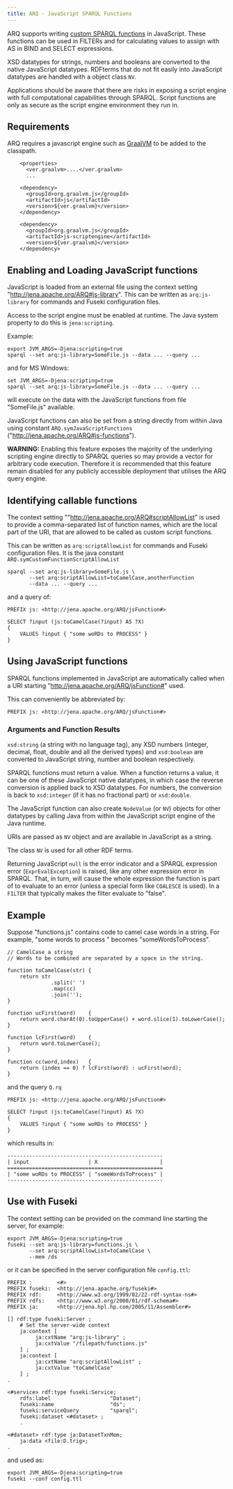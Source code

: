 ```yaml
---
title: ARQ - JavaScript SPARQL Functions
---
```


ARQ supports writing 
[custom SPARQL functions](https://www.w3.org/TR/sparql11-query/#extensionFunctions)
in JavaScript. These functions can be used in FILTERs and for calculating
values to assign with AS in BIND and SELECT expressions.

XSD datatypes for strings, numbers and booleans are converted to the
native JavaScript datatypes. RDFterms that do not fit easily into
JavaScript datatypes are handled with a object class `NV`.

Applications should be aware that there are risks in exposing a script engine
with full computational capabilities through SPARQL.  Script functions are only
as secure as the script engine environment they run in.

## Requirements

ARQ requires a javascript engine such as [GraalVM](https://www.graalvm.org/) to
be added to the classpath.

``` 
    <properties>
      <ver.graalvm>....</ver.graalvm>
      ...
```

```
    <dependency>
      <groupId>org.graalvm.js</groupId>
      <artifactId>js</artifactId>
      <version>${ver.graalvm}</version>
    </dependency>

    <dependency>
      <groupId>org.graalvm.js</groupId>
      <artifactId>js-scriptengine</artifactId>
      <version>${ver.graalvm}</version>
    </dependency>
```

## Enabling and Loading JavaScript functions

JavaScript is loaded from an external file using the context setting
"http://jena.apache.org/ARQ#js-library". This can be written as
`arq:js-library` for commands and Fuseki configuration files.

Access to the script engine must be enabled at runtime.
The Java system property to do this is `jena:scripting`.

Example:

    export JVM_ARGS=-Djena:scripting=true
    sparql --set arq:js-library=SomeFile.js --data ... --query ...

and for MS Windows:

    set JVM_ARGS=-Djena:scripting=true
    sparql --set arq:js-library=SomeFile.js --data ... --query ...

will execute on the data with the JavaScript functions from file
"SomeFile.js" available.

JavaScript functions can also be set from a string directly from within Java using constant
`ARQ.symJavaScriptFunctions` ("http://jena.apache.org/ARQ#js-functions").

**WARNING:** Enabling this feature exposes the majority of the underlying scripting engine directly to SPARQL queries so
may provide a vector for arbitrary code execution.  Therefore it is recommended that this feature remain disabled for
any publicly accessible deployment that utilises the ARQ query engine.

## Identifying callable functions

The context setting ""http://jena.apache.org/ARQ#scriptAllowList" is used to
provide a comma-separated list of function names, which are the local part of
the URI, that are allowed to be called
as custom script functions.

This can be written as `arq:scriptAllowList` for commands and Fuseki configuration files.
It is the java constant `ARQ.symCustomFunctionScriptAllowList`

    sparql --set arq:js-library=SomeFile.js \
           --set arq:scriptAllowList=toCamelCase,anotherFunction
           --data ... --query ...

and a query of:

    PREFIX js: <http://jena.apache.org/ARQ/jsFunction#>

    SELECT ?input (js:toCamelCase(?input) AS ?X)
    {
        VALUES ?input { "some woRDs to PROCESS" }
    }

## Using JavaScript functions

SPARQL functions implemented in JavaScript are automatically called when a
URI starting "http://jena.apache.org/ARQ/jsFunction#" used.

This can conveniently be abbreviated by:

    PREFIX js: <http://jena.apache.org/ARQ/jsFunction#>

### Arguments and Function Results

`xsd:string` (a string with no language tag), any XSD numbers (integer,
decimal, float, double and all the derived types) and `xsd:boolean` are
converted to JavaScript string, number and boolean respectively.

SPARQL functions must return a value. When a function returns a value,
it can be one of these JavaScript native datatypes, in which case the
reverse conversion is applied back to XSD datatypes.  For numbers, the
conversion is back to `xsd:integer` (if it has no fractional part) or
`xsd:double`.

The JavaScript function can also create `NodeValue` (or `NV`) objects
for other datatypes by calling Java from within the JavaScript script
engine of the Java runtime.

URIs are passed as `NV` object and are available in JavaScript as a string.

The class `NV` is used for all other RDF terms.

Returning JavaScript `null` is the error indicator and a SPARQL
expression error (`ExprEvalException`) is raised, like any other
expression error in SPARQL. That, in turn, will cause the whole
expression the function is part of to evaluate to an error (unless
a special form like `COALESCE` is used). In a `FILTER` that typically
makes the filter evaluate to "false".

## Example

Suppose "functions.js" contains code to camel case words in a string.
For example, "some words to process " becomes "someWordsToProcess".

    // CamelCase a string
    // Words to be combined are separated by a space in the string.
    
    function toCamelCase(str) {
        return str
                  .split(' ')
                  .map(cc)
                  .join('');
    }
    
    function ucFirst(word)    {
        return word.charAt(0).toUpperCase() + word.slice(1).toLowerCase();
    }
    
    function lcFirst(word)    {
        return word.toLowerCase();
    }
    
    function cc(word,index)   {
        return (index == 0) ? lcFirst(word) : ucFirst(word);
    }

and the query `Q.rq`

    PREFIX js: <http://jena.apache.org/ARQ/jsFunction#>
    
    SELECT ?input (js:toCamelCase(?input) AS ?X)
    {
        VALUES ?input { "some woRDs to PROCESS" }
    }

which results in:

    --------------------------------------------------
    | input                   | X                    |
    ==================================================
    | "some woRDs to PROCESS" | "someWordsToProcess" |
    --------------------------------------------------

## Use with Fuseki

The context setting can be provided on the command line starting the
server, for example:

    export JVM_ARGS=-Djena:scripting=true
    fuseki --set arq:js-library=functions.js \
           --set arq:scriptAllowList=toCamelCase \                                             
           --mem /ds

or it can be specified in the server configuration file `config.ttl`:

    PREFIX :        <#>
    PREFIX fuseki:  <http://jena.apache.org/fuseki#>
    PREFIX rdf:     <http://www.w3.org/1999/02/22-rdf-syntax-ns#>
    PREFIX rdfs:    <http://www.w3.org/2000/01/rdf-schema#>
    PREFIX ja:      <http://jena.hpl.hp.com/2005/11/Assembler#>

    [] rdf:type fuseki:Server ;
        # Set the server-wide context
        ja:context [
             ja:cxtName "arq:js-library" ;
             ja:cxtValue "/filepath/functions.js"
        ] ;
        ja:context [
             ja:cxtName "arq:scriptAllowList" ;
             ja:cxtValue "toCamelCase"
        ] ;
    .

    <#service> rdf:type fuseki:Service;
        rdfs:label                   "Dataset";
        fuseki:name                  "ds";
        fuseki:serviceQuery          "sparql";
        fuseki:dataset <#dataset> ;
        .

    <#dataset> rdf:type ja:DatasetTxnMem;
        ja:data <file:D.trig>;
    .

and used as:

    export JVM_ARGS=-Djena:scripting=true    
    fuseki --conf config.ttl
